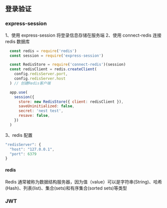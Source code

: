 ## 登录验证
### express-session
1、使用 express-session 将登录信息存储在服务端
2、使用 connect-redis 连接 redis 数据库

```js
  const redis = require('redis')
  const session = require('express-session')

  const RedisStore = require('connect-redis')(session)
  const redisClient = redis.createClient(
    config.redisServer.port,
    config.redisServer.host
  ) // 创建Redis客户端

  app.use(
    session({
      store: new RedisStore({ client: redisClient }),
      saveUninitialized: false,
      secret: 'nest test',
      resave: false,
    })
  )
```
3、redis 配置 
```js
"redisServer": {
  "host": "127.0.0.1",
  "port": 6379
}
```

#### redis
Redis 通常被称为数据结构服务器，因为值（value）可以是字符串(String)、哈希(Hash)、列表(list)、集合(sets)和有序集合(sorted sets)等类型


### JWT